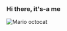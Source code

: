 ### Hi there, it's-a me

![Mario octocat](https://octodex.github.com/images/plumber.jpg)
<!--
Here are some ideas to get you started:

- 🔭 I’m currently working on ...
- 🌱 I’m currently learning ...
- 👯 I’m looking to collaborate on ...
- 🤔 I’m looking for help with ...
- 💬 Ask me about ...
- 📫 How to reach me: ...
- 😄 Pronouns: ...
- ⚡ Fun fact: My middle name is Mario (maybe you guessed that from the octocat and the greeting)
-->
